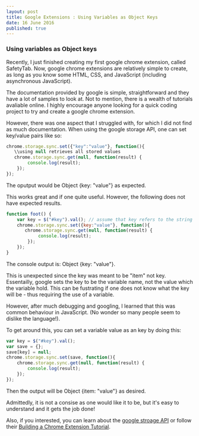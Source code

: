 ```yaml
---
layout: post
title: Google Extensions : Using Variables as Object Keys
date: 16 June 2016
published: true
---
```

### Using variables as Object keys

Recently, I just finished creating my first google chrome extension, called SafetyTab. Now, google chrome extensions are relatively simple to create, as long as you know some HTML, CSS, and JavaScript (including asynchronous JavaScript). 
 
The documentation provided by google is simple, straightforward and they have a lot of samples to look at. Not to mention, there is a wealth of tutorials avaliable online. I highly encourage anyone looking for a quick coding project to try and create a google chrome extension. 

However, there was one aspect that I struggled with, for which I did not find as much documentation. When using the google storage API, one can set key/value pairs like so:

``` javascript
chrome.storage.sync.set({"key":"value"}, function(){
   \\using null retrieves all stored values
   chrome.storage.sync.get(null, function(result) {
    	console.log(result);
	});
});
```
The oputput would be Object {key: "value"} as expected. 

This works great and if one  quite useful. However, the following does not have expected results. 
``` javascript
function foot() {
    var key = $("#key").val(); // assume that key refers to the string "item"
    chrome.storage.sync.set({key:"value"}, function(){
       chrome.storage.sync.get(null, function(result) {
    		console.log(result);
		});
    });
}
```
The console output is: Object {key: "value"}. 

This is unexpected since the key was meant to be "item" not key. Essentailly, google sets the key to be the variable name, not the value which the variable hold. This can be fustrating if one does not know what the key will be - thus requiring the use of a variable. 

However, after much debugging and googling, I learned that this was common behaviour in JavaScript. (No wonder so many people seem to dislike the language!). 


To get around this, you can set a variable value as an key by doing this:

``` javascript
var key = $("#key").val(); 
var save = {};
save[key] = null;
chrome.storage.sync.set(save, function(){
	chrome.storage.sync.get(null, function(result) {
    	console.log(result);
	});
});
```

Then the output will be Object {item: "value"} as desired. 

Admittedly, it is not a consise as one would like it to be, but it's easy to understand and it gets the job done!

Also, if you interested, you can learn about the [google stroage API](https://developer.chrome.com/extensions/storage) or follow their [Building a Chrome Extension Tutorial](https://developer.chrome.com/extensions/getstarted).  
